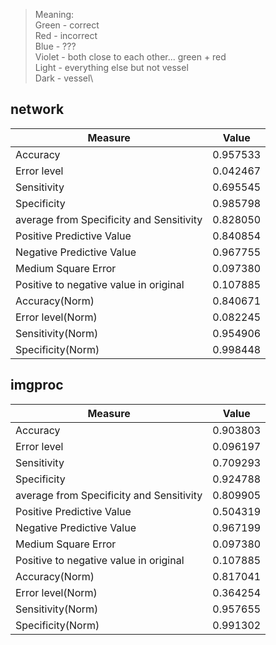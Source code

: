 ﻿> Meaning:\
> Green - correct\
> Red - incorrect\
> Blue - ???\
> Violet - both close to each other... green + red\
> Light - everything else but not vessel\
> Dark - vessel\
## network
| Measure | Value |
| --- | --- |
| Accuracy |0.957533|
| Error level |0.042467|
| Sensitivity | 0.695545 |
| Specificity | 0.985798 |
| average from Specificity and Sensitivity| 0.828050 |
| Positive Predictive Value | 0.840854 |
| Negative Predictive Value | 0.967755 |
| Medium Square Error | 0.097380 |
| Positive to negative value in original | 0.107885 |
| Accuracy(Norm) | 0.840671 |
| Error level(Norm) | 0.082245 |
| Sensitivity(Norm) | 0.954906 |
| Specificity(Norm) | 0.998448 |
## imgproc
| Measure | Value |
| --- | --- |
| Accuracy |0.903803|
| Error level |0.096197|
| Sensitivity | 0.709293 |
| Specificity | 0.924788 |
| average from Specificity and Sensitivity| 0.809905 |
| Positive Predictive Value | 0.504319 |
| Negative Predictive Value | 0.967199 |
| Medium Square Error | 0.097380 |
| Positive to negative value in original | 0.107885 |
| Accuracy(Norm) | 0.817041 |
| Error level(Norm) | 0.364254 |
| Sensitivity(Norm) | 0.957655 |
| Specificity(Norm) | 0.991302 |
